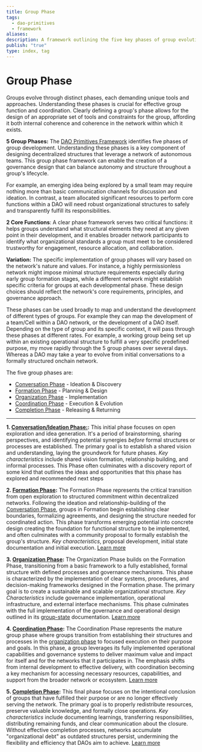 ```yaml
---
title: Group Phase
tags:
  - dao-primitives
  - framework
aliases: 
description: A framework outlining the five key phases of group evolution, tailored for DAO contexts.
publish: "true"
type: index, tag
---
```


# Group Phase

Groups evolve through distinct phases, each demanding unique tools and approaches. Understanding these phases is crucial for effective group function and coordination. Clearly defining a group's phase allows for the design of an appropriate set of tools and constraints for the group, affording it both internal coherence and coherence in the network within which it exists.

**5 Group Phases:** The [DAO Primitives Framework](artifacts/guides/dao-primitives-framework/index.md) identifies five phases of group development. Understanding these phases is a key component of designing decentralized structures that leverage a network of autonomous teams. This group phase framework can enable the creation of a governance design that can balance autonomy and structure throughout a group's lifecycle.

For example, an emerging idea being explored by a small team may require nothing more than basic communication channels for discussion and ideation. In contrast, a team allocated significant resources to perform core functions within a DAO will need robust organizational structures to safely and transparently fulfill its responsibilities.

**2 Core Functions**: A clear phase framework serves two critical functions: it helps groups understand what structural elements they need at any given point in their development, and it enables broader network participants to identify what organizational standards a group must meet to be considered trustworthy for engagement, resource allocation, and collaboration.

**Variation:** The specific implementation of group phases will vary based on the network's nature and values. For instance, a highly permissionless network might impose minimal structure requirements especially during early group formation stages, while a different network might establish specific criteria for groups at each developmental phase. These design choices should reflect the network's core requirements, principles, and governance approach.

These phases can be used broadly to map and understand the development of different types of groups. For example they can map the development of a team/Cell within a DAO network, or the development of a DAO itself. Depending on the type of group and its specific context, it will pass through these phases at different rates. For example, a working group being set up within an existing operational structure to fulfill a very specific predefined purpose, my move rapidly through the 5 group phases over several days. Whereas a DAO may take a year to evolve from initial conversations to a formally structured onchain network.

The five group phases are:

- [Conversation Phase](artifacts/guides/dao-primitives-framework/group-phase/conversation-phase.md) - Ideation & Discovery
- [Formation Phase](artifacts/guides/dao-primitives-framework/group-phase/formation-phase.md) - Planning & Design
- [Organization Phase](artifacts/guides/dao-primitives-framework/group-phase/organization-phase.md) - Implementation
- [Coordination Phase](artifacts/guides/dao-primitives-framework/group-phase/coordination-phase.md) - Execution & Evolution
- [Completion Phase](artifacts/guides/dao-primitives-framework/group-phase/completion-phase.md) - Releasing & Returning


---

**1. [Conversation/Ideation Phase:](artifacts/guides/dao-primitives-framework/group-phase/conversation-phase.md):** This initial phase focuses on open exploration and idea generation. It's a period of brainstorming, sharing perspectives, and identifying potential synergies _before_ formal structures or processes are established. The primary goal is to establish a shared vision and understanding, laying the groundwork for future phases. _Key characteristics_ include shared vision formation, relationship building, and informal processes. This Phase often culminates with a discovery report of some kind that outlines the ideas and opportunities that this phase has explored and recommended next steps

**2. [Formation Phase](artifacts/guides/dao-primitives-framework/group-phase/formation-phase.md):** The Formation Phase represents the critical transition from open exploration to structured commitment within decentralized networks. Following the ideation and relationship-building of the [Conversation Phase](artifacts/guides/dao-primitives-framework/group-phase/conversation-phase.md), groups in Formation begin establishing clear boundaries, formalizing agreements, and designing the structure needed for coordinated action. This phase transforms emerging potential into concrete design creating the foundation for functional structure to be implemented, and often culminates with a community proposal to formally establish the group's structure. _Key characteristics_, proposal development, initial state documentation and initial execution. [Learn more](artifacts/guides/dao-primitives-framework/group-phase/formation-phase.md)

**3. [Organization Phase](artifacts/guides/dao-primitives-framework/group-phase/organization-phase.md):** The Organization Phase builds on the Formation Phase, transitioning from a basic framework to a fully established, formal structure with defined processes and governance mechanisms. This phase is characterized by the implementation of clear systems, procedures, and decision-making frameworks designed in the Formation phase. The primary goal is to create a sustainable and scalable organizational structure. _Key Characteristics_ include governance implementation, operational infrastructure, and external interface mechanisms. This phase culminates with the full implementation of the governance and operational design outlined in its [group-state](artifacts/guides/dao-primitives-framework/group-state.md) documentation. [Learn more](artifacts/guides/dao-primitives-framework/group-phase/organization-phase.md)

**4. [Coordination Phase](artifacts/guides/dao-primitives-framework/group-phase/coordination-phase.md):** The Coordination Phase represents the mature group phase where groups transition from establishing their structures and processes in the [organization phase](artifacts/guides/dao-primitives-framework/group-phase/organization-phase.md) to focused execution on their purpose and goals. In this phase, a group leverages its fully implemented operational capabilities and governance systems to deliver maximum value and impact for itself and for the networks that it participates in. The emphasis shifts from internal development to effective delivery, with coordination becoming a key mechanism for accessing necessary resources, capabilities, and support from the broader network or ecosystem. [Learn more](artifacts/guides/dao-primitives-framework/group-scale/coordination-scale.md)

**5. [Completion Phase](artifacts/guides/dao-primitives-framework/group-phase/completion-phase.md):**
This final phase focuses on the intentional conclusion of groups that have fulfilled their purpose or are no longer effectively serving the network. The primary goal is to properly redistribute resources, preserve valuable knowledge, and formally close operations. _Key characteristics_ include documenting learnings, transferring responsibilities, distributing remaining funds, and clear communication about the closure. Without effective completion processes, networks accumulate "organizational debt" as outdated structures persist, undermining the flexibility and efficiency that DAOs aim to achieve. [Learn more](artifacts/guides/dao-primitives-framework/group-phase/completion-phase.md)

